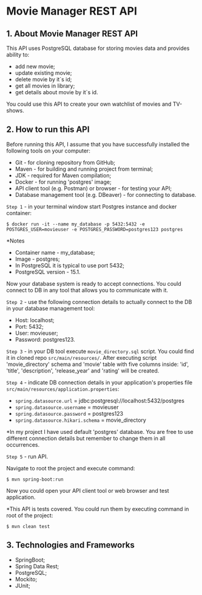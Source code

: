 # Movie Manager REST API

## 1. About Movie Manager REST API
This API uses PostgreSQL database for storing movies data and provides ability to:
- add new movie;
- update existing movie;
- delete movie by it`s id;
- get all movies in library;
- get details about movie by it`s id.

You could use this API to create your own watchlist of movies and TV-shows.

## 2. How to run this API
Before running this API, I assume that you have successfully installed the following tools on your computer:
- Git - for cloning repository from GitHub;
- Maven - for building and running project from terminal;
- JDK - required for Maven compilation;
- Docker - for running 'postgres' image;
- API client tool (e.g. Postman) or browser - for testing your API;
- Database management tool (e.g. DBeaver) - for connecting to database.

`Step 1` - in your terminal window start Postgres instance and docker container:

    $ docker run -it --name my_database -p 5432:5432 -e POSTGRES_USER=movieuser -e POSTGRES_PASSWORD=postgres123 postgres

*Notes
- Container name - my_database;
- Image - postgres;
- In PostgreSQL it is typical to use port 5432;
- PostgreSQL version - 15.1.

Now your database system is ready to accept connections.
You could connect to DB in any tool that allows you to communicate with it.

`Step 2` - use the following connection details to actually connect to the DB in your database management tool:

- Host: localhost;
- Port: 5432;
- User: movieuser;
- Password: postgres123.

`Step 3` - in your DB tool execute `movie_directory.sql` script.
You could find it in cloned repo `src/main/resources/`. After executing script 'movie_directory' schema
and 'movie' table with five columns inside: 'id', 'title', 'description', 'release_year' and 'rating' will be created.

`Step 4` - indicate DB connection details in your application's properties file `src/main/resources/application.properties`:
- `spring.datasource.url` = jdbc:postgresql://localhost:5432/postgres
- `spring.datasource.username` = movieuser
- `spring.datasource.password` = postgres123
- `spring.datasource.hikari.schema` = movie_directory

*In my project I have used default 'postgres' database.
You are free to use different connection details but remember to change them in all occurrences.

`Step 5` - run API.

Navigate to root the project and execute command:

    $ mvn spring-boot:run

Now you could open your API client tool or web browser and test application.

*This API is tests covered. You could run them by executing command in root of the project:

    $ mvn clean test

## 3. Technologies and Frameworks

- SpringBoot;
- Spring Data Rest;
- PostgreSQL;
- Mockito;
- JUnit;